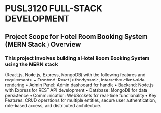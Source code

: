 # PUSL3120 FULL-STACK DEVELOPMENT

## Project Scope for Hotel Room Booking System (MERN Stack ) Overview

### This project involves building a Hotel Room Booking System using the MERN stack

(React.js, Node.js, Express, MongoDB) with the following features and requirements:
• Frontend: React.js for dynamic, interactive client-side rendering
• Admin Panel: Admin dashboard for handle
• Backend: Node.js with Express for REST API development
• Database: MongoDB for data persistence
• Communication: WebSockets for real-time functionality
• Key Features: CRUD operations for multiple entities, secure user authentication,
role-based access, and distributed architecture.
